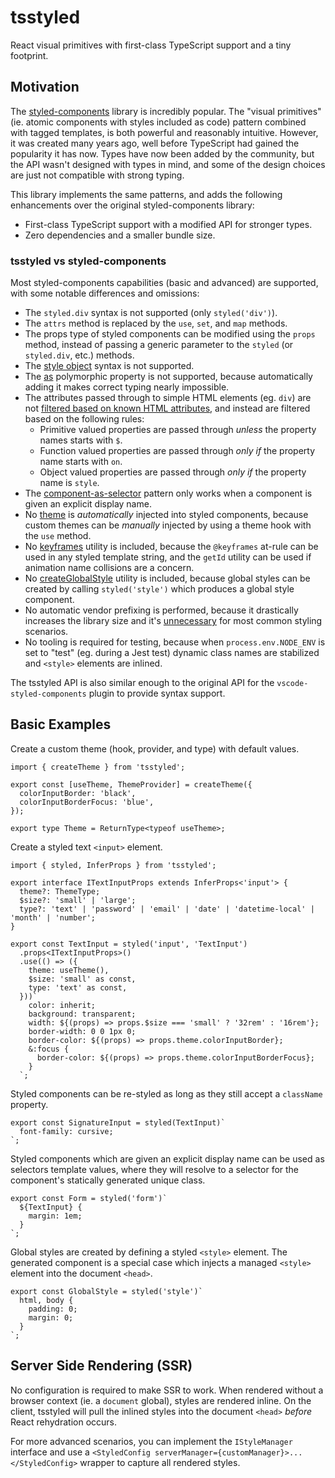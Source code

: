 # tsstyled

React visual primitives with first-class TypeScript support and a tiny footprint.

## Motivation

The [styled-components](https://styled-components.com/docs/basics#motivation) library is incredibly popular. The "visual primitives" (ie. atomic components with styles included as code) pattern combined with tagged templates, is both powerful and reasonably intuitive. However, it was created many years ago, well before TypeScript had gained the popularity it has now. Types have now been added by the community, but the API wasn't designed with types in mind, and some of the design choices are just not compatible with strong typing.

This library implements the same patterns, and adds the following enhancements over the original styled-components library:

- First-class TypeScript support with a modified API for stronger types.
- Zero dependencies and a smaller bundle size.

### tsstyled vs styled-components

Most styled-components capabilities (basic and advanced) are supported, with some notable differences and omissions:

- The `styled.div` syntax is not supported (only `styled('div')`).
- The `attrs` method is replaced by the `use`, `set`, and `map` methods.
- The props type of styled components can be modified using the `props` method, instead of passing a generic parameter to the `styled` (or `styled.div`, etc.) methods.
- The [style object](https://styled-components.com/docs/advanced#style-objects) syntax is not supported.
- The [as](https://styled-components.com/docs/api#as-polymorphic-prop) polymorphic property is not supported, because automatically adding it makes correct typing nearly impossible.
- The attributes passed through to simple HTML elements (eg. `div`) are not [filtered based on known HTML attributes](https://styled-components.com/docs/basics#passed-props), and instead are filtered based on the following rules:
  - Primitive valued properties are passed through _unless_ the property names starts with `$`.
  - Function valued properties are passed through _only if_ the property name starts with `on`.
  - Object valued properties are passed through _only if_ the property name is `style`.
- The [component-as-selector](https://styled-components.com/docs/advanced#referring-to-other-components) pattern only works when a component is given an explicit display name.
- No [theme](https://styled-components.com/docs/advanced#theming) is _automatically_ injected into styled components, because custom themes can be _manually_ injected by using a theme hook with the `use` method.
- No [keyframes](https://styled-components.com/docs/basics#animations) utility is included, because the `@keyframes` at-rule can be used in any styled template string, and the `getId` utility can be used if animation name collisions are a concern.
- No [createGlobalStyle](https://styled-components.com/docs/api#createglobalstyle) utility is included, because global styles can be created by calling `styled('style')` which produces a global style component.
- No automatic vendor prefixing is performed, because it drastically increases the library size and it's [unnecessary](http://shouldiprefix.com/) for most common styling scenarios.
- No tooling is required for testing, because when `process.env.NODE_ENV` is set to "test" (eg. during a Jest test) dynamic class names are stabilized and `<style>` elements are inlined.

The tsstyled API is also similar enough to the original API for the `vscode-styled-components` plugin to provide syntax support.

## Basic Examples

Create a custom theme (hook, provider, and type) with default values.

```tsx
import { createTheme } from 'tsstyled';

export const [useTheme, ThemeProvider] = createTheme({
  colorInputBorder: 'black',
  colorInputBorderFocus: 'blue',
});

export type Theme = ReturnType<typeof useTheme>;
```

Create a styled text `<input>` element.

```tsx
import { styled, InferProps } from 'tsstyled';

export interface ITextInputProps extends InferProps<'input'> {
  theme?: ThemeType;
  $size?: 'small' | 'large';
  type?: 'text' | 'password' | 'email' | 'date' | 'datetime-local' | 'month' | 'number';
}

export const TextInput = styled('input', 'TextInput')
  .props<ITextInputProps>()
  .use(() => ({
    theme: useTheme(),
    $size: 'small' as const,
    type: 'text' as const,
  }))`
    color: inherit;
    background: transparent;
    width: ${(props) => props.$size === 'small' ? '32rem' : '16rem'};
    border-width: 0 0 1px 0;
    border-color: ${(props) => props.theme.colorInputBorder};
    &:focus {
      border-color: ${(props) => props.theme.colorInputBorderFocus};
    }
  `;
```

Styled components can be re-styled as long as they still accept a `className` property.

```tsx
export const SignatureInput = styled(TextInput)`
  font-family: cursive;
`;
```

Styled components which are given an explicit display name can be used as selectors template values, where they will resolve to a selector for the component's statically generated unique class.

```tsx
export const Form = styled('form')`
  ${TextInput} {
    margin: 1em;
  }
`;
```

Global styles are created by defining a styled `<style>` element. The generated component is a special case which injects a managed `<style>` element into the document `<head>`.

```tsx
export const GlobalStyle = styled('style')`
  html, body {
    padding: 0;
    margin: 0;
  }
`;
```

## Server Side Rendering (SSR)

No configuration is required to make SSR to work. When rendered without a browser context (ie. a `document` global), styles are rendered inline. On the client, tsstyled will pull the inlined styles into the document `<head>` _before_ React rehydration occurs.

For more advanced scenarios, you can implement the `IStyleManager` interface and use a `<StyledConfig serverManager={customManager}>...</StyledConfig>` wrapper to capture all rendered styles.
